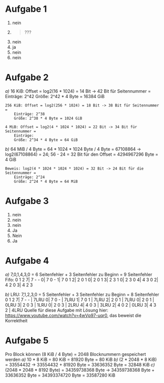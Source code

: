 # Aufgabe 1
1. nein
2. > ???
3. nein
4. ja
5. nein
6. nein

# Aufgabe 2
*a)* 
    16 KiB: Offset = log2(16 * 1024) = 14 Bit -> 42 Bit für Seitennummer = 
        Einträge: 2^42
        Größe: 2^42 * 4 Byte = 16384 GiB

    256 KiB: Offset = log2(256 * 1024) = 18 Bit -> 38 Bit für Seitennummer = 
        Einträge: 2^38
        Größe: 2^38 * 4 Byte = 1024 GiB

    4 MiB: Offset = log2(4 * 1024 * 1024) = 22 Bit -> 34 Bit für Seitennummer = 
        Einträge:
        Größe: 2^34 * 4 Byte = 64 GiB
*b)* 
    64 MiB / 4 Byte = 64 * 1024 * 1024 Byte / 4 Byte = 67108864 -> log2(67108864) = 24; 56 - 24 = 32 Bit für den Offset = 4294967296  Byte = 4 GiB
    
    Beweis: log2(4 * 1024 * 1024 * 1024) = 32 Bit -> 24 Bit für die Seitennummer =
        Einträge: 2^24
        Größe: 2^24 * 4 Byte = 64 MiB

# Aufgabe 3
1. nein
2. nein
3. nein
4. Ja
5. Nein
6. Ja

# Aufgabe 4
*a)* 7,0,1,4,3,0 = 6 Seitenfehler + 3 Seitenfehler zu Beginn = 9 Seitenfehler
    Fifo:
       0 1 2
    7| 7 - - 
    0| 7 0 -
    1| 7 0 1
    2| 2 0 1
    0| 2 0 1
    3| 2 3 1
    0| 2 3 0
    4| 4 3 0
    2| 4 2 0
    3| 4 2 3

*b)* 
    LRU: 7,1,2,3,0 = 5 Seitenfehler + 3 Seitenfehler zu Beginn = 8 Seitenfehler
       0 1 2
    7| 7 - - | 7LRU
    0| 7 0 - | 7LRU
    1| 7 0 1 | 7LRU
    2| 2 0 1 | 7LRU
    0| 2 0 1 | 0LRU
    3| 2 0 3 | 1LRU
    0| 2 0 3 | 2LRU
    4| 4 0 3 | 3LRU
    2| 4 0 2 | 0LRU
    3| 4 3 2 | 4LRU
    Quelle für diese Aufgabe mit Lösung hier: https://www.youtube.com/watch?v=4wVp97-uqr0, das beweist die Korrektheit

# Aufgabe 5
Pro Block können (8 KiB / 4 Byte) = 2048 Blocknummern gespeichert werden
*a)* 10 * 8 KiB = 80 KiB = 81920 Byte = 80 KiB
*b)* (2 * 2048 * 8 KiB) = 33554432 -> 33554432 + 81920 Byte = 33636352 Byte = 32848 KiB
*c)* (2048 * 2048 * 8192 Byte) = 34359738368 Byte -> 34359738368 Byte + 33636352 Byte = 34393374720 Byte = 33587280 KiB